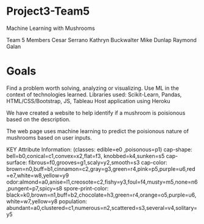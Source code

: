 # Project3-Team5
Machine Learning with Mushrooms

Team 5 Members
Cesar Serrano
Kathryn Buckwalter
Mike Dunlap
Raymond Galan

# Goals
Find a problem worth solving, analyzing or visualizing.
Use ML in the context of technologies learned.
Libraries used: Scikit-Learn, Pandas, HTML/CSS/Bootstrap, JS, Tableau
Host application using Heroku



We have created a website to help identify if a mushroom is poisionous based on the description.

The web page uses machine learning to predict the poisionous nature of mushrooms based on user inputs.






KEY
Attribute Information: (classes: edible=e0 ,poisonous=p1)
cap-shape: bell=b0,conical=c1,convex=x2,flat=f3, knobbed=k4,sunken=s5
cap-surface: fibrous=f0,grooves=g1,scaly=y2,smooth=s3
cap-color: brown=n0,buff=b1,cinnamon=c2,gray=g3,green=r4,pink=p5,purple=u6,red=e7,white=w8,yellow=y9
odor:almond=a0,anise=l1,creosote=c2,fishy=y3,foul=f4,musty=m5,none=n6,pungent=p7,spicy=s8
spore-print-color: black=k0,brown=n1,buff=b2,chocolate=h3,green=r4,orange=o5,purple=u6,white=w7,yellow=y8
population: abundant=a0,clustered=c1,numerous=n2,scattered=s3,several=v4,solitary=y5
